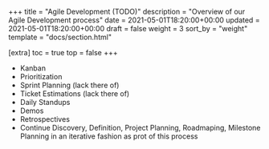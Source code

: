 +++
title = "Agile Development (TODO)"
description = "Overview of our Agile Development process"
date = 2021-05-01T18:20:00+00:00
updated = 2021-05-01T18:20:00+00:00
draft = false
weight = 3
sort_by = "weight"
template = "docs/section.html"

[extra]
toc = true
top = false
+++

* Kanban
* Prioritization
* Sprint Planning (lack there of)
* Ticket Estimations (lack there of)
* Daily Standups
* Demos
* Retrospectives
* Continue Discovery, Definition, Project Planning, Roadmaping, Milestone Planning in an iterative fashion as prot of this process

